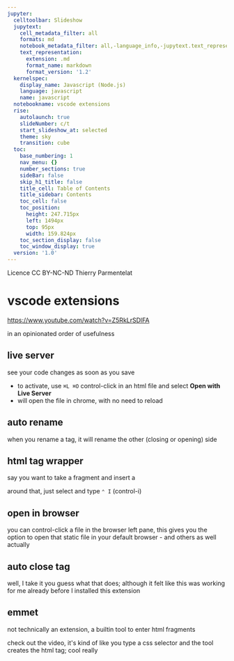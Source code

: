 ```yaml
---
jupyter:
  celltoolbar: Slideshow
  jupytext:
    cell_metadata_filter: all
    formats: md
    notebook_metadata_filter: all,-language_info,-jupytext.text_representation.jupytext_version
    text_representation:
      extension: .md
      format_name: markdown
      format_version: '1.2'
  kernelspec:
    display_name: Javascript (Node.js)
    language: javascript
    name: javascript
  notebookname: vscode extensions
  rise:
    autolaunch: true
    slideNumber: c/t
    start_slideshow_at: selected
    theme: sky
    transition: cube
  toc:
    base_numbering: 1
    nav_menu: {}
    number_sections: true
    sideBar: false
    skip_h1_title: false
    title_cell: Table of Contents
    title_sidebar: Contents
    toc_cell: false
    toc_position:
      height: 247.715px
      left: 1494px
      top: 95px
      width: 159.824px
    toc_section_display: false
    toc_window_display: true
  version: '1.0'
---
```


<!-- #region slideshow={"slide_type": ""} -->
<div class="licence">
<span>Licence CC BY-NC-ND</span>
<span>Thierry Parmentelat</span>
</div>
<!-- #endregion -->

# vscode extensions

https://www.youtube.com/watch?v=Z5RkLrSDlFA

in an opinionated order of usefulness


<!-- #region slideshow={"slide_type": ""} -->
##  live server 

see your code changes as soon as you save 

* to activate, use `⌘L ⌘O` control-click in an html file and select **Open with Live Server**
* will open the file in chrome, with no need to reload
<!-- #endregion -->

## auto rename

when you rename a tag, it will rename the other (closing or opening) side


## html tag wrapper

say you want to take a fragment and insert a <div> around that, just select and type `⌃ I` (control-i)


## open in browser

you can control-click a file in the browser left pane, this gives you the option to open that static file in your default browser - and others as well actually

<!-- #region slideshow={"slide_type": ""} -->
## auto close tag

well, I take it you guess what that does; although it felt like this was working for me already before I installed this extension
<!-- #endregion -->

<!-- #region slideshow={"slide_type": ""} -->
## emmet

not technically an extension, a builtin tool to enter html fragments

check out the video, it's kind of like you type a css selector and the tool creates the html tag; cool really

<!-- #endregion -->
